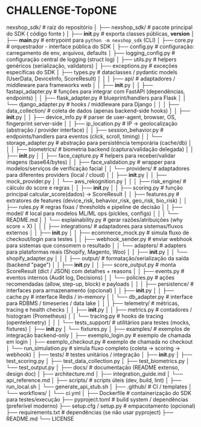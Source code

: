# CHALLENGE-TopONE
nexshop_sdk/                      # raiz do repositório
│
├── nexshop_sdk/                  # pacote principal do SDK ( código fonte )
│   ├── __init__.py               # exporta classes públicas, __version__
│   ├── __main__.py               # entrypoint para `python -m nexshop_sdk` (CLI)
│   ├── core.py                   # orquestrador - interface pública do SDK
│   ├── config.py                 # configuração: carregamento de env, arquivos, defaults
│   ├── logging_config.py         # configuração central de logging (struct log)
│   ├── utils.py                  # helpers genéricos (serialização, validators)
│   ├── exceptions.py             # exceções específicas do SDK
│   ├── types.py                  # dataclasses / pydantic models (UserData, DeviceInfo, ScoreResult)
│   │
│   ├── api/                      # adaptadores / middleware para frameworks web
│   │   ├── __init__.py
│   │   ├── fastapi_adapter.py    # funções para integrar com FastAPI (dependências, endpoints)
│   │   ├── flask_adapter.py      # blueprint/handlers para Flask
│   │   └── django_adapter.py     # hooks / middleware para Django
│   │
│   ├── data_collection/          # coleta de dados (apenas backend-side hooks)
│   │   ├── __init__.py
│   │   ├── device_info.py        # parser de user-agent, browser, OS, fingerprint server-side
│   │   ├── ip_location.py        # IP -> geolocalização (abstração / provider interface)
│   │   ├── session_behavior.py   # endpoints/handlers para eventos (click, scroll, timing)
│   │   └── storage_adapter.py    # abstração para persistência temporária (cache/db)
│   │
│   ├── biometrics/               # biometria backend (captura/validação delegada)
│   │   ├── __init__.py
│   │   ├── face_capture.py       # helpers para receber/validar imagens (base64/bytes)
│   │   ├── face_validation.py    # wrapper para modelos/serviços de verificação facial
│   │   └── providers/            # adaptadores para diferentes providers (local / cloud)
│   │       ├── __init__.py
│   │       ├── mock_provider.py
│   │       └── aws_rekognition.py
│   │
│   ├── risk_engine/              # cálculo do score e regras
│   │   ├── __init__.py
│   │   ├── scoring.py            # função principal calcular_score(dados) -> ScoreResult
│   │   ├── features.py           # extratores de features (device_risk, behavior_risk, geo_risk, bio_risk)
│   │   ├── rules.py              # regras fixas / thresholds e pipeline de decisão
│   │   ├── model/                # local para modelos ML/ML ops (pickles, configs)
│   │   │   └── README.md
│   │   └── explainability.py     # gerar razões/atribuições (why score = X)
│   │
│   ├── integrations/             # adaptadores para sistemas/fluxos externos
│   │   ├── __init__.py
│   │   ├── ecommerce_mock.py     # simula fluxo de checkout/login para testes
│   │   ├── webhook_sender.py     # enviar webhook para sistemas que consomem o resultado
│   │   └── adapters/             # adapters para plataformas reais (Shopify, Magento, Woo)
│   │       ├── __init__.py
│   │       └── shopify_adapter.py
│   │
│   ├── output/                   # formatação/serialização da saída (backend "page")
│   │   ├── __init__.py
│   │   ├── score_output.py       # monta ScoreResult (dict / JSON) com detalhes + reasons
│   │   ├── events.py             # eventos internos (Audit log, Decisions)
│   │   └── policies.py           # ações recomendadas (allow, step-up, block) e payloads
│   │
│   ├── persistence/              # interfaces para armazenamento (opcional)
│   │   ├── __init__.py
│   │   ├── cache.py              # interface Redis / in-memory
│   │   └── db_adapter.py         # interface para RDBMS / timeseries / data lake
│   │
│   ├── telemetry/                # métricas, tracing e health checks
│   │   ├── __init__.py
│   │   ├── metrics.py            # contadores / histogram (Prometheus)
│   │   └── tracing.py            # hooks de tracing (opentelemetry)
│   │
│   └── tests_support/            # utilitários para testes (mocks, fixtures)
│       ├── __init__.py
│       └── fixtures.py
│
├── examples/                      # exemplos de integração backend-only
│   ├── exemplo_login.py          # exemplo de chamada em login
│   ├── exemplo_checkout.py       # exemplo de chamada no checkout
│   └── run_simulation.py         # simula fluxo completo (coleta -> scoring -> webhook)
│
├── tests/                         # testes unitários / integração
│   ├── __init__.py
│   ├── test_scoring.py
│   ├── test_data_collection.py
│   ├── test_biometrics.py
│   └── test_output.py
│
├── docs/                          # documentação (README extenso, design doc)
│   ├── architecture.md
│   ├── integration_guide.md
│   └── api_reference.md
│
├── scripts/                       # scripts úteis (dev, build, lint)
│   ├── run_local.sh
│   └── generate_api_stub.sh
│
├── .github/                       # CI / templates
│   └── workflows/
│       └── ci.yml
│
├── Dockerfile                     # containerização do SDK para testes/execução
├── pyproject.toml                 # build system / dependências (preferível moderno)
├── setup.cfg / setup.py           # empacotamento (opcional)
├── requirements.txt               # dependências (se não usar pyproject)
├── README.md
└── LICENSE
